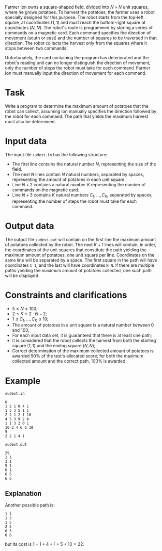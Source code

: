 Farmer Ion owns a square-shaped field, divided into $N \times N$ unit squares, where he grows potatoes. To harvest the potatoes, the farmer uses a robot specially designed for this purpose. The robot starts from the top-left square, at coordinates $(1,1)$ and must reach the bottom-right square at coordinates $(N,N)$. The robot's route is programmed by storing a series of commands on a magnetic card. Each command specifies the direction of movement (south or east) and the number of squares to be traversed in that direction. The robot collects the harvest only from the squares where it stops between two commands.

Unfortunately, the card containing the program has deteriorated and the robot's reading unit can no longer distinguish the direction of movement, only the number of steps the robot must take for each command. Farmer Ion must manually input the direction of movement for each command.

# Task

Write a program to determine the maximum amount of potatoes that the robot can collect, assuming Ion manually specifies the direction followed by the robot for each command. The path that yields the maximum harvest must also be determined.

# Input data

The input file `sudest.in` has the following structure:
* The first line contains the natural number $N$, representing the size of the field.
* The next $N$ lines contain $N$ natural numbers, separated by spaces, representing the amount of potatoes in each unit square.
* Line $N+2$ contains a natural number $K$ representing the number of commands on the magnetic card.
* Line $N+3$ contains $K$ natural numbers $C_1,\dots,C_K$, separated by spaces, representing the number of steps the robot must take for each command.

# Output data

The output file `sudest.out` will contain on the first line the maximum amount of potatoes collected by the robot. The next $K+1$ lines will contain, in order, the coordinates of the unit squares that constitute the path yielding the maximum amount of potatoes, one unit square per line. Coordinates on the same line will be separated by a space. The first square in the path will have coordinates `1 1`, and the last will have coordinates `N N`. If there are multiple paths yielding the maximum amount of potatoes collected, one such path will be displayed.

# Constraints and clarifications

* $5 \leq N \leq 100$;
* $2 \leq K \leq 2 \cdot N - 2$;
* $1 \leq C_1, \dots, C_K \leq 10$;
* The amount of potatoes in a unit square is a natural number between $0$ and $100$;
* For each input data set, it is guaranteed that there is at least one path;
* It is considered that the robot collects the harvest from both the starting square $(1,1)$ and the ending square $(N,N)$;
* Correct determination of the maximum collected amount of potatoes is awarded $50\%$ of the test's allocated score; for both the maximum collected amount and the correct path, $100\%$ is awarded.

# Example

`sudest.in`
```
6
1 2 1 0 4 1
1 3 3 5 1 1
2 2 1 2 1 10
4 5 3 9 2 6
1 1 3 2 0 1
10 2 4 6 5 10
5
2 2 1 4 1
```

`sudest.out`
```
29
1 1
3 1
5 1
6 1
6 5
6 6
```

## Explanation

Another possible path is:
```
1 1
1 3
1 5
2 5
6 5
6 6
```

but its cost is $1+1+4+1+5+10=22$.